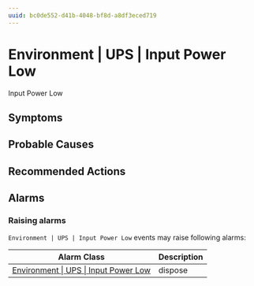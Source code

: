 ```yaml
---
uuid: bc0de552-d41b-4048-bf8d-a8df3eced719
---
```

# Environment | UPS | Input Power Low

Input Power Low

## Symptoms

## Probable Causes

## Recommended Actions

## Alarms

### Raising alarms

`Environment | UPS | Input Power Low` events may raise following alarms:

Alarm Class | Description
--- | ---
[Environment \| UPS \| Input Power Low](../../../alarm-classes/environment/ups/input-power-low.md) | dispose
